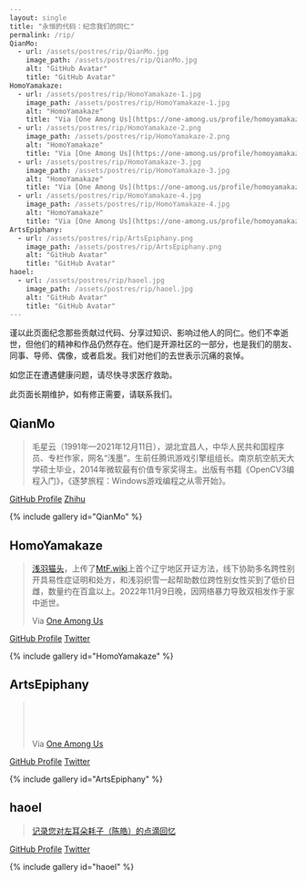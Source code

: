 ```yaml
---
layout: single
title: "永恒的代码：纪念我们的同仁"
permalink: /rip/
QianMo:
  - url: /assets/postres/rip/QianMo.jpg
    image_path: /assets/postres/rip/QianMo.jpg
    alt: "GitHub Avatar"
    title: "GitHub Avatar"
HomoYamakaze:
  - url: /assets/postres/rip/HomoYamakaze-1.jpg
    image_path: /assets/postres/rip/HomoYamakaze-1.jpg
    alt: "HomoYamakaze"
    title: "Via [One Among Us](https://one-among.us/profile/homoyamakaze/)"
  - url: /assets/postres/rip/HomoYamakaze-2.png
    image_path: /assets/postres/rip/HomoYamakaze-2.png
    alt: "HomoYamakaze"
    title: "Via [One Among Us](https://one-among.us/profile/homoyamakaze/)"
  - url: /assets/postres/rip/HomoYamakaze-3.jpg
    image_path: /assets/postres/rip/HomoYamakaze-3.jpg
    alt: "HomoYamakaze"
    title: "Via [One Among Us](https://one-among.us/profile/homoyamakaze/)"
  - url: /assets/postres/rip/HomoYamakaze-4.jpg
    image_path: /assets/postres/rip/HomoYamakaze-4.jpg
    alt: "HomoYamakaze"
    title: "Via [One Among Us](https://one-among.us/profile/homoyamakaze/)"
ArtsEpiphany:
  - url: /assets/postres/rip/ArtsEpiphany.png
    image_path: /assets/postres/rip/ArtsEpiphany.png
    alt: "GitHub Avatar"
    title: "GitHub Avatar"
haoel:
  - url: /assets/postres/rip/haoel.jpg
    image_path: /assets/postres/rip/haoel.jpg
    alt: "GitHub Avatar"
    title: "GitHub Avatar"
---
```


<style>
    html {
        filter: grayscale(100%);
    }
</style>

谨以此页面纪念那些贡献过代码、分享过知识、影响过他人的同仁。他们不幸逝世，但他们的精神和作品仍然存在。他们是开源社区的一部分，也是我们的朋友、同事、导师、偶像，或者启发。我们对他们的去世表示沉痛的哀悼。

如您正在遭遇健康问题，请尽快寻求医疗救助。

此页面长期维护，如有修正需要，请联系我们。

## QianMo

> 毛星云（1991年—2021年12月11日），湖北宜昌人，中华人民共和国程序员、专栏作家，网名“浅墨”。生前任腾讯游戏引擎组组长。南京航空航天大学硕士毕业，2014年微软最有价值专家奖得主。出版有书籍《OpenCV3编程入门》，《逐梦旅程：Windows游戏编程之从零开始》。

[GitHub Profile](https://github.com/QianMo) [Zhihu](https://zhuanlan.zhihu.com/game-programming)

{% include gallery id="QianMo" %}

## HomoYamakaze

> [浅羽猫头](https://twitter.com/homoyamakaze)，上传了[MtF.wiki](https://mtf.wiki/zh-cn/docs/psyco/liaoning/liu-hong/)上首个辽宁地区开证方法，线下协助多名跨性别开具易性症证明和处方，和浅羽织雪一起帮助数位跨性别女性买到了低价日雌，数量约在百盒以上。2022年11月9日晚，因网络暴力导致双相发作于家中逝世。
>
> Via [One Among Us](https://one-among.us/profile/homoyamakaze/)

[GitHub Profile](https://github.com/HomoYamakaze) [Twitter](https://web.archive.org/web/20221209083008/https://twitter.com/homoyamakaze)

{% include gallery id="HomoYamakaze" %}

## ArtsEpiphany

> <br>
> <br>
> <br>
>
> Via [One Among Us](https://one-among.us/profile/ArtsEpiphany/)

[GitHub Profile](https://github.com/ArtsEpiphany) [Twitter](https://web.archive.org/web/20230526074730/https://twitter.com/ArtsEpiphany1)

{% include gallery id="ArtsEpiphany" %}

## haoel

> [记录您对左耳朵耗子（陈皓）的点滴回忆](https://github.com/megaease/Remembering-Haoel)

[GitHub Profile](https://github.com/haoel) [Twitter](https://web.archive.org/web/20230526075708/https://twitter.com/haoel)

{% include gallery id="haoel" %}
